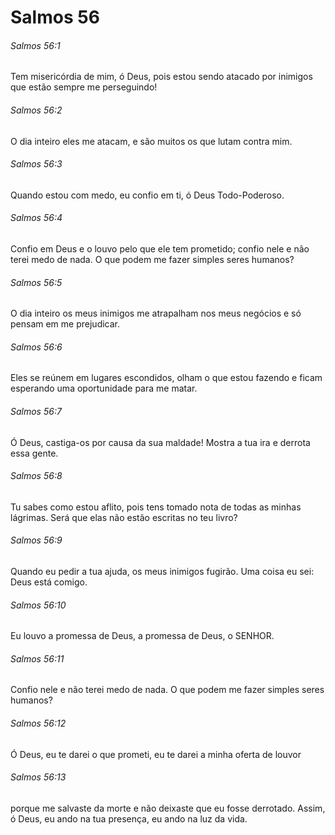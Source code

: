 # Salmos 56

###### Salmos 56:1

Tem misericórdia de mim, ó Deus, pois estou sendo atacado por inimigos que estão sempre me perseguindo!

###### Salmos 56:2

O dia inteiro eles me atacam, e são muitos os que lutam contra mim.

###### Salmos 56:3

Quando estou com medo, eu confio em ti, ó Deus Todo-Poderoso.

###### Salmos 56:4

Confio em Deus e o louvo pelo que ele tem prometido; confio nele e não terei medo de nada. O que podem me fazer simples seres humanos?

###### Salmos 56:5

O dia inteiro os meus inimigos me atrapalham nos meus negócios e só pensam em me prejudicar.

###### Salmos 56:6

Eles se reúnem em lugares escondidos, olham o que estou fazendo e ficam esperando uma oportunidade para me matar.

###### Salmos 56:7

Ó Deus, castiga-os por causa da sua maldade! Mostra a tua ira e derrota essa gente.

###### Salmos 56:8

Tu sabes como estou aflito, pois tens tomado nota de todas as minhas lágrimas. Será que elas não estão escritas no teu livro?

###### Salmos 56:9

Quando eu pedir a tua ajuda, os meus inimigos fugirão. Uma coisa eu sei: Deus está comigo.

###### Salmos 56:10

Eu louvo a promessa de Deus, a promessa de Deus, o SENHOR.

###### Salmos 56:11

Confio nele e não terei medo de nada. O que podem me fazer simples seres humanos?

###### Salmos 56:12

Ó Deus, eu te darei o que prometi, eu te darei a minha oferta de louvor

###### Salmos 56:13

porque me salvaste da morte e não deixaste que eu fosse derrotado. Assim, ó Deus, eu ando na tua presença, eu ando na luz da vida.

